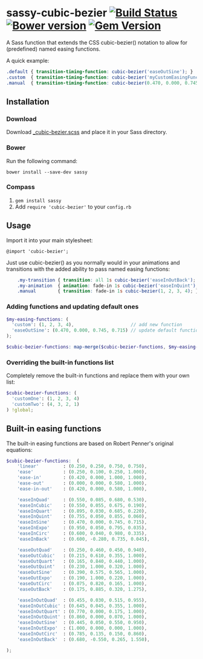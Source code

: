 # sassy-cubic-bezier [![Build Status](https://travis-ci.org/danielguillan/sassy-cubic-bezier.svg?branch=master)](https://travis-ci.org/danielguillan/sassy-cubic-bezier) [![Bower version](https://badge.fury.io/bo/sassy-cubic-bezier.svg)](http://badge.fury.io/bo/sassy-cubic-bezier) [![Gem Version](https://badge.fury.io/rb/sassy-cubic-bezier.svg)](http://badge.fury.io/rb/sassy-cubic-bezier)

A Sass function that extends the CSS cubic-bezier() notation to allow for (predefined) named easing functions.

A quick example:

````scss
.default { transition-timing-function: cubic-bezier('easeOutSine'); }
.custom  { transition-timing-function: cubic-bezier('myCustomEasingFunction'); }
.manual  { transition-timing-function: cubic-bezier(0.470, 0.000, 0.745, 0.715); }
````

## Installation

### Download

Download [_cubic-bezier.scss](/stylesheets/_cubic-bezier.scss) and place it in your Sass directory.

### Bower

Run the following command:

    bower install --save-dev sassy

### Compass

1. `gem install sassy`
2. Add `require 'cubic-bezier'` to your `config.rb`

## Usage

Import it into your main stylesheet:

    @import 'cubic-bezier';

Just use cubic-bezier() as you normally would in your animations and transitions with the added ability to pass named easing functions:

````scss
    .my-transition { transition: all 1s cubic-bezier('easeInOutBack'); }
    .my-animation  { animation: fade-in 1s cubic-bezier('easeInQuint'); }
    .manual        { transition: fade-in 1s cubic-bezier(1, 2, 3, 4); }
````

### Adding functions and updating default ones

````scss
$my-easing-functions: (
  'custom': (1, 2, 3, 4),                     // add new function
  'easeOutSine': (0.470, 0.000, 0.745, 0.715) // update default function
);

$cubic-bezier-functions: map-merge($cubic-bezier-functions, $my-easing-functions) !global;
````

### Overriding the built-in functions list

Completely remove the built-in functions and replace them with your own list:

````scss
$cubic-bezier-functions: (
  'customOne': (1, 2, 3, 4)
  'customTwo': (4, 3, 2, 1)
) !global;
````

## Built-in easing functions

The built-in easing functions are based on Robert Penner's original equations:

````scss
$cubic-bezier-functions:  (
    'linear'         : (0.250, 0.250, 0.750, 0.750),
    'ease'           : (0.250, 0.100, 0.250, 1.000),
    'ease-in'        : (0.420, 0.000, 1.000, 1.000),
    'ease-out'       : (0.000, 0.000, 0.580, 1.000),
    'ease-in-out'    : (0.420, 0.000, 0.580, 1.000),

    'easeInQuad'     : (0.550, 0.085, 0.680, 0.530),
    'easeInCubic'    : (0.550, 0.055, 0.675, 0.190),
    'easeInQuart'    : (0.895, 0.030, 0.685, 0.220),
    'easeInQuint'    : (0.755, 0.050, 0.855, 0.060),
    'easeInSine'     : (0.470, 0.000, 0.745, 0.715),
    'easeInExpo'     : (0.950, 0.050, 0.795, 0.035),
    'easeInCirc'     : (0.600, 0.040, 0.980, 0.335),
    'easeInBack'     : (0.600, -0.280, 0.735, 0.045),

    'easeOutQuad'    : (0.250, 0.460, 0.450, 0.940),
    'easeOutCubic'   : (0.215, 0.610, 0.355, 1.000),
    'easeOutQuart'   : (0.165, 0.840, 0.440, 1.000),
    'easeOutQuint'   : (0.230, 1.000, 0.320, 1.000),
    'easeOutSine'    : (0.390, 0.575, 0.565, 1.000),
    'easeOutExpo'    : (0.190, 1.000, 0.220, 1.000),
    'easeOutCirc'    : (0.075, 0.820, 0.165, 1.000),
    'easeOutBack'    : (0.175, 0.885, 0.320, 1.275),

    'easeInOutQuad'  : (0.455, 0.030, 0.515, 0.955),
    'easeInOutCubic' : (0.645, 0.045, 0.355, 1.000),
    'easeInOutQuart' : (0.770, 0.000, 0.175, 1.000),
    'easeInOutQuint' : (0.860, 0.000, 0.070, 1.000),
    'easeInOutSine'  : (0.445, 0.050, 0.550, 0.950),
    'easeInOutExpo'  : (1.000, 0.000, 0.000, 1.000),
    'easeInOutCirc'  : (0.785, 0.135, 0.150, 0.860),
    'easeInOutBack'  : (0.680, -0.550, 0.265, 1.550),

);
````
